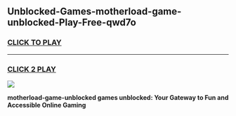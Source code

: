 
## Unblocked-Games-motherload-game-unblocked-Play-Free-qwd7o
<h3>
<a href="https://premium76.site?title=motherload-game-unblocked&ref=22A">CLICK TO PLAY</a></h3>
<hr>

<h3>
<a href="https://premium76.site?title=motherload-game-unblocked&ref=22A">CLICK 2 PLAY</a>
  
</h3>

<a href="https://premium76.site?title=motherload-game-unblocked&ref=22A"><img src="https://clearcache.store/games.png"></a>


**motherload-game-unblocked games unblocked: Your Gateway to Fun and Accessible Online Gaming**
